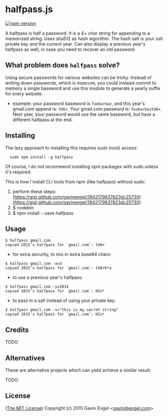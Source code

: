 # halfpass.js

[![npm version](https://badge.fury.io/js/halfpass.svg)](http://badge.fury.io/js/halfpass)

A halfpass is half a password. It is a 4+ char string for appending to a memorized string.  Uses sha512 as hash algorithm.  The hash salt is your ssh private key *and* the current year.  Can also display a previous year's halfpass as well, in case you need to recover an old password.

## What problem does `halfpass` solve?
Using secure passwords for various websites can be tricky.  Instead of writing down passwords, which is insecure, you could instead commit to memory a single baseword and use this module to generate a yearly suffix for every website.

* example: your password baseword is `foobarbaz`, and this year's gmail.com append is: `tU6+`.  Your gmail.com password is: `foobarbaztU6+`.  Next year, your password would use the same baseword, but have a different halfpass at the end.

## Installing 
The lazy approach to installing this requires sudo (root) access:
```
  sudo npm install -g halfpass
```

Of course, I do not recommend installing npm packages with sudo unless it's required.

This is how I install CLI tools from npm (like halfpass) without sudo:

1. perform these steps: [https://gist.github.com/gavinengel/1842179837823dc25730](https://gist.github.com/gavinengel/1842179837823dc25730)
2. $ nodebin
3. $ npm install --save halfpass

## Usage
```
$ halfpass gmail.com
copied 2015's halfpass for `gmail.com`: tU6+
```

* for extra security, to mix in extra base64 chars:

```
$ halfpass gmail.com -a=3
copied 2015's halfpass for `gmail.com`: tU6+h*a
```

* to use a previous year's halfpass:

```
$ halfpass gmail.com -y=2014
copied 2015's halfpass for `gmail.com`: H2s*
```

* to pass in a salt instead of using your private key:

```
$ halfpass gmail.com -s="this is my secret string"
copied 2015's halfpass for `gmail.com`: H2s*
```

## Credits

TODO

## Alternatives
These are alternative projects which can yield achieve a similar result:

TODO

## License

([The MIT License](http://opensource.org/licenses/MIT))
Copyright (c) 2015 Gavin Engel <<gavin@engel.com>>

